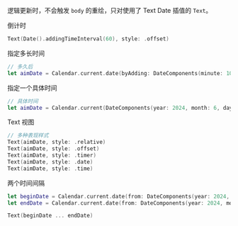 
逻辑更新时，不会触发 `body` 的重绘，只对使用了 Text Date 插值的 `Text`。 

倒计时

```swift
Text(Date().addingTimeInterval(60), style: .offset)
```

指定多长时间

```swift
// 多久后
let aimDate = Calendar.current.date(byAdding: DateComponents(minute: 10), to: Date())!

```

指定一个具体时间

```swift
// 具体时间
let aimDate = Calendar.current(DateComponents(year: 2024, month: 6, day: 11, hour: 20, minute: 10))!
```

Text 视图

```swift
// 多种表现样式
Text(aimDate, style: .relative)
Text(aimDate, style: .offset)
Text(aimDate, style: .timer)
Text(aimDate, style: .date)
Text(aimDate, style: .time)
```

两个时间间隔

```swift
let beginDate = Calendar.current.date(from: DateComponents(year: 2024, month: 6, day: 11, hour: 20, minute: 10))!
let endDate = Calendar.current.date(from: DateComponents(year: 2024, month: 6, day: 15, hour: 20, minute: 10))!

Text(beginDate ... endDate)
```
